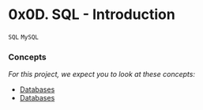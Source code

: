 # 0x0D. SQL - Introduction
`SQL` `MySQL`

### Concepts
*For this project, we expect you to look at these concepts:*
- [Databases](https://intranet.alxswe.com/concepts/37)
- [Databases](https://intranet.alxswe.com/concepts/556)
